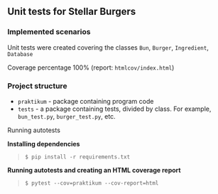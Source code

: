 ## Unit tests for Stellar Burgers

### Implemented scenarios

Unit tests were created covering the classes `Bun`, `Burger`, `Ingredient`, `Database`

Coverage percentage 100% (report: `htmlcov/index.html`)

### Project structure

- `praktikum` - package containing program code
- `tests` - a package containing tests, divided by class. For example, `bun_test.py`, `burger_test.py`, etc.

Running autotests

**Installing dependencies**

> `$ pip install -r requirements.txt`

**Running autotests and creating an HTML coverage report**

> `$ pytest --cov=praktikum --cov-report=html`
